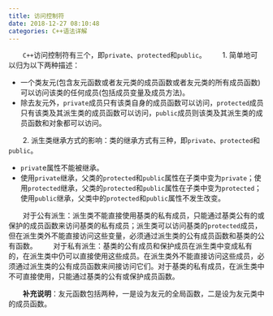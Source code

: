 ```yaml
---
title: 访问控制符
date: 2018-12-27 08:10:48
categories: C++语法详解
---
```

&emsp;&emsp;`C++`访问控制符有三个，即`private`、`protected`和`public`。
&emsp;&emsp;1. 简单地可以归为以下两种描述：

- 一个类友元(包含友元函数或者友元类的成员函数或者友元类的所有成员函数)可以访问该类的任何成员(包括成员变量及成员方法)。
- 除去友元外，`private`成员只有该类自身的成员函数可以访问，`protected`成员只有该类及其派生类的成员函数可以访问，`public`成员则该类及其派生类的成员函数和对象都可以访问。

&emsp;&emsp;2. 派生类继承方式的影响：类的继承方式有三种，即`private`、`protected`和`public`。

- `privat`e属性不能被继承。
- 使用`private`继承，父类的`protected`和`public`属性在子类中变为`private`；使用`protected`继承，父类的`protected`和`public`属性在子类中变为`protected`；使用`public`继承，父类中的`protected`和`public`属性不发生改变。

&emsp;&emsp;对于公有派生：派生类不能直接使用基类的私有成员，只能通过基类公有的或保护的成员函数来访问基类的私有成员；派生类可以访问基类的`protected`成员，但在派生类外不能直接访问这些变量，必须通过派生类的公有成员函数和基类的公有函数。
&emsp;&emsp;对于私有派生：基类的公有成员和保护成员在派生类中变成私有的，在派生类中仍可以直接使用这些成员。在派生类外不能直接访问这些成员，必须通过派生类的公有成员函数来间接访问它们。对于基类的私有成员，在派生类中不可直接使用，只能通过基类的公有或保护成员函数。

&emsp;&emsp;**补充说明**：友元函数包括两种，一是设为友元的全局函数，二是设为友元类中的成员函数。